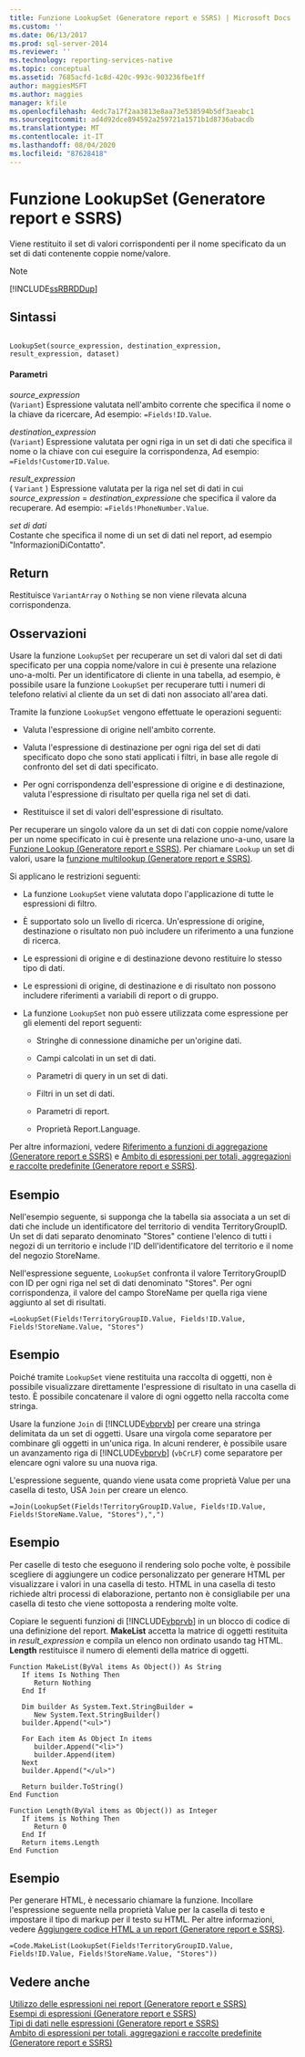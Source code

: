 ```yaml
---
title: Funzione LookupSet (Generatore report e SSRS) | Microsoft Docs
ms.custom: ''
ms.date: 06/13/2017
ms.prod: sql-server-2014
ms.reviewer: ''
ms.technology: reporting-services-native
ms.topic: conceptual
ms.assetid: 7685acfd-1c8d-420c-993c-903236fbe1ff
author: maggiesMSFT
ms.author: maggies
manager: kfile
ms.openlocfilehash: 4edc7a17f2aa3813e8aa73e538594b5df3aeabc1
ms.sourcegitcommit: ad4d92dce894592a259721a1571b1d8736abacdb
ms.translationtype: MT
ms.contentlocale: it-IT
ms.lasthandoff: 08/04/2020
ms.locfileid: "87628418"
---
```

# <a name="lookupset-function-report-builder-and-ssrs"></a>Funzione LookupSet (Generatore report e SSRS)
  Viene restituito il set di valori corrispondenti per il nome specificato da un set di dati contenente coppie nome/valore.  
  
> [!NOTE]  
>  [!INCLUDE[ssRBRDDup](../../includes/ssrbrddup-md.md)]  
  
## <a name="syntax"></a>Sintassi  
  
```  
  
LookupSet(source_expression, destination_expression, result_expression, dataset)  
```  
  
#### <a name="parameters"></a>Parametri  
 *source_expression*  
 (`Variant`) Espressione valutata nell'ambito corrente che specifica il nome o la chiave da ricercare, Ad esempio: `=Fields!ID.Value`.  
  
 *destination_expression*  
 (`Variant`) Espressione valutata per ogni riga in un set di dati che specifica il nome o la chiave con cui eseguire la corrispondenza, Ad esempio: `=Fields!CustomerID.Value`.  
  
 *result_expression*  
 ( `Variant` ) Espressione valutata per la riga nel set di dati in cui *source_expression*  =  *destination_expression*e che specifica il valore da recuperare. Ad esempio: `=Fields!PhoneNumber.Value`.  
  
 *set di dati*  
 Costante che specifica il nome di un set di dati nel report, ad esempio "InformazioniDiContatto".  
  
## <a name="return"></a>Return  
 Restituisce `VariantArray` o `Nothing` se non viene rilevata alcuna corrispondenza.  
  
## <a name="remarks"></a>Osservazioni  
 Usare la funzione `LookupSet` per recuperare un set di valori dal set di dati specificato per una coppia nome/valore in cui è presente una relazione uno-a-molti. Per un identificatore di cliente in una tabella, ad esempio, è possibile usare la funzione `LookupSet` per recuperare tutti i numeri di telefono relativi al cliente da un set di dati non associato all'area dati.  
  
 Tramite la funzione `LookupSet` vengono effettuate le operazioni seguenti:  
  
-   Valuta l'espressione di origine nell'ambito corrente.  
  
-   Valuta l'espressione di destinazione per ogni riga del set di dati specificato dopo che sono stati applicati i filtri, in base alle regole di confronto del set di dati specificato.  
  
-   Per ogni corrispondenza dell'espressione di origine e di destinazione, valuta l'espressione di risultato per quella riga nel set di dati.  
  
-   Restituisce il set di valori dell'espressione di risultato.  
  
 Per recuperare un singolo valore da un set di dati con coppie nome/valore per un nome specificato in cui è presente una relazione uno-a-uno, usare la [Funzione Lookup &#40;Generatore report e SSRS&#41;](report-builder-functions-lookup-function.md). Per chiamare `Lookup` un set di valori, usare la [funzione multilookup &#40;Generatore report e SSRS&#41;](report-builder-functions-multilookup-function.md).  
  
 Si applicano le restrizioni seguenti:  
  
-   La funzione `LookupSet` viene valutata dopo l'applicazione di tutte le espressioni di filtro.  
  
-   È supportato solo un livello di ricerca. Un'espressione di origine, destinazione o risultato non può includere un riferimento a una funzione di ricerca.  
  
-   Le espressioni di origine e di destinazione devono restituire lo stesso tipo di dati.  
  
-   Le espressioni di origine, di destinazione e di risultato non possono includere riferimenti a variabili di report o di gruppo.  
  
-   La funzione `LookupSet` non può essere utilizzata come espressione per gli elementi del report seguenti:  
  
    -   Stringhe di connessione dinamiche per un'origine dati.  
  
    -   Campi calcolati in un set di dati.  
  
    -   Parametri di query in un set di dati.  
  
    -   Filtri in un set di dati.  
  
    -   Parametri di report.  
  
    -   Proprietà Report.Language.  
  
 Per altre informazioni, vedere [Riferimento a funzioni di aggregazione &#40;Generatore report e SSRS&#41;](report-builder-functions-aggregate-functions-reference.md) e [Ambito di espressioni per totali, aggregazioni e raccolte predefinite &#40;Generatore report e SSRS&#41;](expression-scope-for-totals-aggregates-and-built-in-collections.md).  
  
## <a name="example"></a>Esempio  
 Nell'esempio seguente, si supponga che la tabella sia associata a un set di dati che include un identificatore del territorio di vendita TerritoryGroupID. Un set di dati separato denominato "Stores" contiene l'elenco di tutti i negozi di un territorio e include l'ID dell'identificatore del territorio e il nome del negozio StoreName.  
  
 Nell'espressione seguente, `LookupSet` confronta il valore TerritoryGroupID con ID per ogni riga nel set di dati denominato "Stores". Per ogni corrispondenza, il valore del campo StoreName per quella riga viene aggiunto al set di risultati.  
  
```  
=LookupSet(Fields!TerritoryGroupID.Value, Fields!ID.Value, Fields!StoreName.Value, "Stores")  
```  
  
## <a name="example"></a>Esempio  
 Poiché tramite `LookupSet` viene restituita una raccolta di oggetti, non è possibile visualizzare direttamente l'espressione di risultato in una casella di testo. È possibile concatenare il valore di ogni oggetto nella raccolta come stringa.  
  
 Usare la funzione `Join` di [!INCLUDE[vbprvb](../../includes/vbprvb-md.md)] per creare una stringa delimitata da un set di oggetti. Usare una virgola come separatore per combinare gli oggetti in un'unica riga. In alcuni renderer, è possibile usare un avanzamento riga di [!INCLUDE[vbprvb](../../includes/vbprvb-md.md)] (`vbCrLF`) come separatore per elencare ogni valore su una nuova riga.  
  
 L'espressione seguente, quando viene usata come proprietà Value per una casella di testo, USA `Join` per creare un elenco.  
  
```  
=Join(LookupSet(Fields!TerritoryGroupID.Value, Fields!ID.Value, Fields!StoreName.Value, "Stores"),",")  
```  
  
## <a name="example"></a>Esempio  
 Per caselle di testo che eseguono il rendering solo poche volte, è possibile scegliere di aggiungere un codice personalizzato per generare HTML per visualizzare i valori in una casella di testo. HTML in una casella di testo richiede altri processi di elaborazione, pertanto non è consigliabile per una casella di testo che viene sottoposta a rendering molte volte.  
  
 Copiare le seguenti funzioni di [!INCLUDE[vbprvb](../../includes/vbprvb-md.md)] in un blocco di codice di una definizione del report. **MakeList** accetta la matrice di oggetti restituita in *result_expression* e compila un elenco non ordinato usando tag HTML. **Length** restituisce il numero di elementi della matrice di oggetti.  
  
```  
Function MakeList(ByVal items As Object()) As String  
   If items Is Nothing Then  
      Return Nothing  
   End If  
  
   Dim builder As System.Text.StringBuilder =   
      New System.Text.StringBuilder()  
   builder.Append("<ul>")  
  
   For Each item As Object In items  
      builder.Append("<li>")  
      builder.Append(item)  
   Next  
   builder.Append("</ul>")  
  
   Return builder.ToString()  
End Function  
  
Function Length(ByVal items as Object()) as Integer  
   If items is Nothing Then  
      Return 0  
   End If  
   Return items.Length  
End Function  
```  
  
## <a name="example"></a>Esempio  
 Per generare HTML, è necessario chiamare la funzione. Incollare l'espressione seguente nella proprietà Value per la casella di testo e impostare il tipo di markup per il testo su HTML. Per altre informazioni, vedere [Aggiungere codice HTML a un report &#40;Generatore report e SSRS&#41;](add-html-into-a-report-report-builder-and-ssrs.md).  
  
```  
=Code.MakeList(LookupSet(Fields!TerritoryGroupID.Value, Fields!ID.Value, Fields!StoreName.Value, "Stores"))  
```  
  
## <a name="see-also"></a>Vedere anche  
 [Utilizzo delle espressioni nei report &#40;Generatore report e SSRS&#41;](expression-uses-in-reports-report-builder-and-ssrs.md)   
 [Esempi di espressioni &#40;Generatore report e SSRS&#41;](expression-examples-report-builder-and-ssrs.md)   
 [Tipi di dati nelle espressioni &#40;Generatore report e SSRS&#41;](expressions-report-builder-and-ssrs.md)   
 [Ambito di espressioni per totali, aggregazioni e raccolte predefinite &#40;Generatore report e SSRS&#41;](expression-scope-for-totals-aggregates-and-built-in-collections.md)  
  
  
